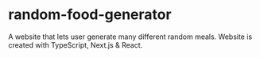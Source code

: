 # random-food-generator
A website that lets user generate many different random meals. Website is created with TypeScript, Next.js &amp; React.


